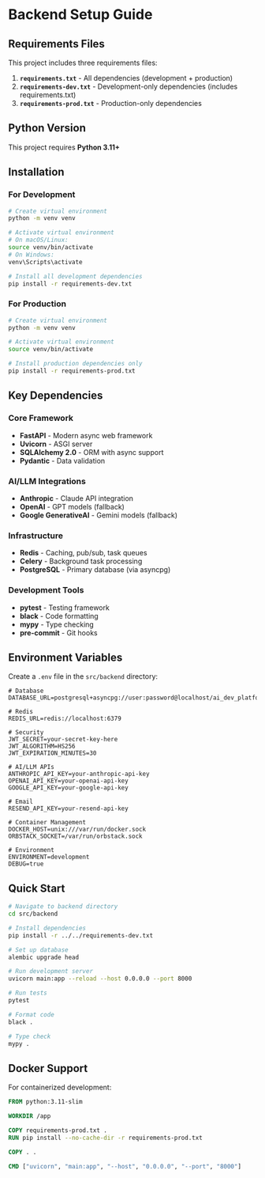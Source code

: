 # Backend Setup Guide

## Requirements Files

This project includes three requirements files:

1. **`requirements.txt`** - All dependencies (development + production)
2. **`requirements-dev.txt`** - Development-only dependencies (includes requirements.txt)
3. **`requirements-prod.txt`** - Production-only dependencies

## Python Version

This project requires **Python 3.11+**

## Installation

### For Development

```bash
# Create virtual environment
python -m venv venv

# Activate virtual environment
# On macOS/Linux:
source venv/bin/activate
# On Windows:
venv\Scripts\activate

# Install all development dependencies
pip install -r requirements-dev.txt
```

### For Production

```bash
# Create virtual environment
python -m venv venv

# Activate virtual environment
source venv/bin/activate

# Install production dependencies only
pip install -r requirements-prod.txt
```

## Key Dependencies

### Core Framework
- **FastAPI** - Modern async web framework
- **Uvicorn** - ASGI server
- **SQLAlchemy 2.0** - ORM with async support
- **Pydantic** - Data validation

### AI/LLM Integrations
- **Anthropic** - Claude API integration
- **OpenAI** - GPT models (fallback)
- **Google GenerativeAI** - Gemini models (fallback)

### Infrastructure
- **Redis** - Caching, pub/sub, task queues
- **Celery** - Background task processing
- **PostgreSQL** - Primary database (via asyncpg)

### Development Tools
- **pytest** - Testing framework
- **black** - Code formatting
- **mypy** - Type checking
- **pre-commit** - Git hooks

## Environment Variables

Create a `.env` file in the `src/backend` directory:

```env
# Database
DATABASE_URL=postgresql+asyncpg://user:password@localhost/ai_dev_platform

# Redis
REDIS_URL=redis://localhost:6379

# Security
JWT_SECRET=your-secret-key-here
JWT_ALGORITHM=HS256
JWT_EXPIRATION_MINUTES=30

# AI/LLM APIs
ANTHROPIC_API_KEY=your-anthropic-api-key
OPENAI_API_KEY=your-openai-api-key
GOOGLE_API_KEY=your-google-api-key

# Email
RESEND_API_KEY=your-resend-api-key

# Container Management
DOCKER_HOST=unix:///var/run/docker.sock
ORBSTACK_SOCKET=/var/run/orbstack.sock

# Environment
ENVIRONMENT=development
DEBUG=true
```

## Quick Start

```bash
# Navigate to backend directory
cd src/backend

# Install dependencies
pip install -r ../../requirements-dev.txt

# Set up database
alembic upgrade head

# Run development server
uvicorn main:app --reload --host 0.0.0.0 --port 8000

# Run tests
pytest

# Format code
black .

# Type check
mypy .
```

## Docker Support

For containerized development:

```dockerfile
FROM python:3.11-slim

WORKDIR /app

COPY requirements-prod.txt .
RUN pip install --no-cache-dir -r requirements-prod.txt

COPY . .

CMD ["uvicorn", "main:app", "--host", "0.0.0.0", "--port", "8000"]
``` 